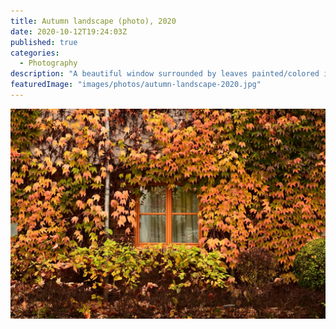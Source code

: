 ```yaml
---
title: Autumn landscape (photo), 2020
date: 2020-10-12T19:24:03Z
published: true
categories:
  - Photography
description: "A beautiful window surrounded by leaves painted/colored in autumn colors."
featuredImage: "images/photos/autumn-landscape-2020.jpg"
---
```


![alt text](images/photos/autumn-landscape-2020.jpg "Autumn landscape")
